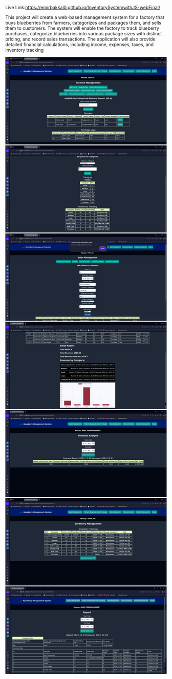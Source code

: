 Live Link:https://emirbakkal0.github.io/InventorySystemwithJS-webFinal/

This project will create a web-based management system for a factory that buys blueberries from
farmers, categorizes and packages them, and sells them to customers. The system will enable the
factory to track blueberry purchases, categorize blueberries into various package sizes with distinct
pricing, and record sales transactions. The application will also provide detailed financial
calculations, including income, expenses, taxes, and inventory tracking

![readmeAssets/img.png](readmeAssets/img.png)
![readmeAssets/img_1.png](readmeAssets/img_1.png)
![readmeAssets/img_2.png](readmeAssets/img_2.png)
![readmeAssets/img_3.png](readmeAssets/img_3.png)
![readmeAssets/img_4.png](readmeAssets/img_4.png)
![readmeAssets/img_5.png](readmeAssets/img_5.png)
![readmeAssets/img_6.png](readmeAssets/img_6.png)